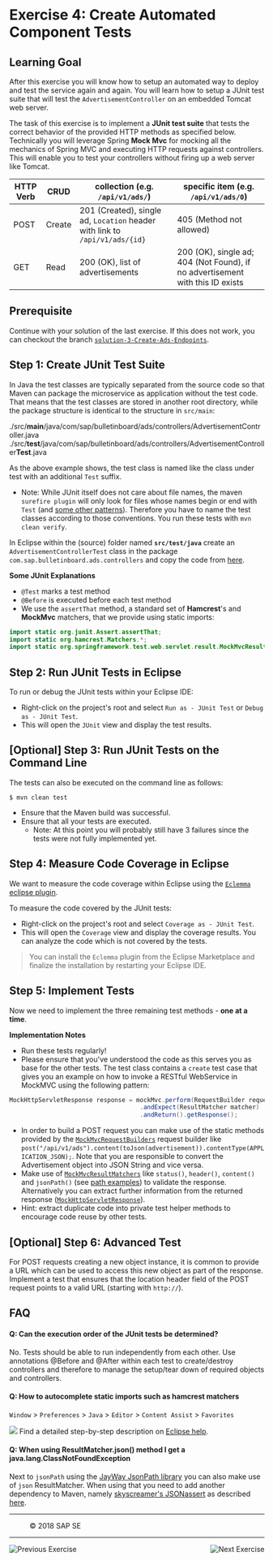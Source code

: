 Exercise 4: Create Automated Component Tests
==========================================

## Learning Goal
After this exercise you will know how to setup an automated way to deploy and test the service again and again. You will learn how to setup a JUnit test suite that will test the `AdvertisementController` on an embedded Tomcat web server.

The task of this exercise is to implement a **JUnit test suite** that tests the correct behavior of the provided HTTP methods as specified below. Technically you will leverage Spring **Mock Mvc** for mocking all the mechanics of Spring MVC and executing HTTP requests against controllers. This will enable you to test your controllers without firing up a web server like Tomcat.


| HTTP Verb |  CRUD      | collection (e.g. `/api/v1/ads/`)   | specific item (e.g. `/api/v1/ads/0`)|   
| ----------- | ---------- | -------------------------------------- | --------------------------------------- |
| POST        | Create     | 201 (Created), single ad, `Location` header with link to `/api/v1/ads/{id}` | 405 (Method not allowed) |
| GET         | Read       | 200 (OK), list of advertisements | 200 (OK), single ad; 404 (Not Found), if no advertisement with this ID exists |

## Prerequisite
Continue with your solution of the last exercise. If this does not work, you can checkout the branch [`solution-3-Create-Ads-Endpoints`](https://github.com/SAP/cloud-bulletinboard-ads/tree/solution-3-Create-Ads-Endpoints).

## Step 1: Create JUnit Test Suite
In Java the test classes are typically separated from the source code so that Maven can package the microservice as application without the test code. That means that the test classes are stored in another root directory, while the package structure is identical to the structure in `src/main`:

./src/**main**/java/com/sap/bulletinboard/ads/controllers/AdvertisementController.java
./src/**test**/java/com/sap/bulletinboard/ads/controllers/AdvertisementController**Test**.java

As the above example shows, the test class is named like the class under test with an additional `Test` suffix.
- Note: While JUnit itself does not care about file names, the maven `surefire plugin` will only look for files whose names begin or end with `Test` (and [some other patterns](http://maven.apache.org/surefire/maven-surefire-plugin/examples/inclusion-exclusion.html)). Therefore you have to name the test classes according to those conventions. You run these tests with `mvn clean verify`.


In Eclipse within the (source) folder named **`src/test/java`** create an `AdvertisementControllerTest` class in the package `com.sap.bulletinboard.ads.controllers` and copy the code from [here](https://github.com/SAP/cloud-bulletinboard-ads/blob/solution-4-Create-ServiceTests/src/test/java/com/sap/bulletinboard/ads/controllers/AdvertisementControllerTest.java).


**Some JUnit Explanations**
- `@Test` marks a test method
- `@Before` is executed before each test method
- We use the `assertThat` method, a standard set of **Hamcrest**'s and **MockMvc** matchers, that we provide using static imports: 
```java
import static org.junit.Assert.assertThat;
import static org.hamcrest.Matchers.*;
import static org.springframework.test.web.servlet.result.MockMvcResultMatchers.*;
```

## Step 2: Run JUnit Tests in Eclipse

To run or debug the JUnit tests within your Eclipse IDE:
- Right-click on the project's root and select `Run as - JUnit Test` or `Debug as - JUnit Test`.
- This will open the `JUnit` view and display the test results.


## [Optional] Step 3: Run JUnit Tests on the Command Line

The tests can also be executed on the command line as follows:
```
$ mvn clean test
```
- Ensure that the Maven build was successful.
- Ensure that all your tests are executed.
  - Note: At this point you will probably still have 3 failures since the tests were not fully implemented yet.

## Step 4: Measure Code Coverage in Eclipse
We want to measure the code coverage within Eclipse using the [`Eclemma` eclipse plugin](https://marketplace.eclipse.org/content/eclemma-java-code-coverage).

To measure the code covered by the JUnit tests:
- Right-click on the project's root and select `Coverage as - JUnit Test`.
- This will open the `Coverage` view and display the coverage results. You can analyze the code which is not covered by the tests.

> You can install the `Eclemma` plugin from the Eclipse Marketplace and finalize the installation by restarting your Eclipse IDE. 

## Step 5: Implement Tests
Now we need to implement the three remaining test methods - **one at a time**.

**Implementation Notes**
- Run these tests regularly!
- Please ensure that you've understood the code as this serves you as base for the other tests. The test class contains a `create` test case that gives you an example on how to invoke a RESTful WebService in MockMVC using the following pattern:
```java
MockHttpServletResponse response = mockMvc.perform(RequestBuilder requestBuilder)
                                    .andExpect(ResultMatcher matcher)
                                    .andReturn().getResponse();
```
- In order to build a POST request you can make use of the static methods provided by the [`MockMvcRequestBuilders`](http://docs.spring.io/spring/docs/current/javadoc-api/org/springframework/test/web/servlet/request/MockMvcRequestBuilders.html) request builder like `post("/api/v1/ads").content(toJson(advertisement)).contentType(APPLICATION_JSON);`. Note that you are responsible to convert the Advertisement object into JSON String and vice versa.
- Make use of [`MockMvcResultMatchers`](http://docs.spring.io/spring/docs/current/javadoc-api/org/springframework/test/web/servlet/result/MockMvcResultMatchers.html) like `status()`, `header()`, `content()` and `jsonPath()` (see [path examples](https://github.com/json-path/JsonPath#path-examples)) to validate the response. Alternatively you can extract further information from the returned response ([`MockHttpServletResponse`](http://docs.spring.io/spring/docs/current/javadoc-api/org/springframework/mock/web/MockHttpServletResponse.html)).
- Hint: extract duplicate code into private test helper methods to encourage code reuse by other tests.

## [Optional] Step 6: Advanced Test
For POST requests creating a new object instance, it is common to provide a URL which can be used to access this new object as part of the response. Implement a test that ensures that the location header field of the POST request points to a valid URL (starting with `http://`).

## FAQ
#### Q: Can the execution order of the JUnit tests be determined?
No. Tests should be able to run independently from each other.
Use annotations @Before and @After within each test to create/destroy controllers and therefore to manage the setup/tear down of required objects and controllers.

#### Q: How to autocomplete static imports such as hamcrest matchers

`Window` > `Preferences` > `Java` > `Editor` > `Content Assist` > `Favorites`

![](/CreateMicroservice/images/EclipseContentAssistForStaticImports.png)
Find a detailed step-by-step description on [Eclipse help](http://help.eclipse.org/mars/index.jsp?topic=%252Forg.eclipse.jdt.doc.user%252Ftips%252Fjdt_tips.html).

#### Q: When using ResultMatcher.json() method I get a java.lang.ClassNotFoundException
Next to `jsonPath` using the [JayWay JsonPath library](https://github.com/json-path/JsonPath) you can also make use of `json` ResultMatcher. When using that you need to add another dependency to Maven, namely [skyscreamer's JSONassert](https://github.com/skyscreamer/JSONassert) as described [here](http://www.baeldung.com/jsonassert).

***

<dl>
  <dd>
  <div class="footer">&copy; 2018 SAP SE</div>
  </dd>
</dl>
<hr>
<a href="Exercise_3_CreateAdsEndpoints.md">
  <img align="left" alt="Previous Exercise">
</a>
<a href="Exercise_4_Part2_CreateAdditionalAdsEndpoints.md">
  <img align="right" alt="Next Exercise">
</a>

